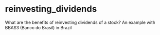# reinvesting_dividends
What are the benefits of reinvesting dividends of a stock? An example with BBAS3 (Banco do Brasil) in Brazil
